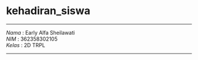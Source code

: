 # kehadiran_siswa

---

*Nama*  : Early Alfa Sheilawati  
*NIM*   : 362358302105  
*Kelas* : 2D TRPL

---

